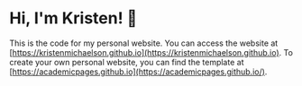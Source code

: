 
# Hi, I'm Kristen! 👋
This is the code for my personal website. You can access the website at [https://kristenmichaelson.github.io](https://kristenmichaelson.github.io). To create your own personal website, you can find the template at [https://academicpages.github.io](https://academicpages.github.io/).
